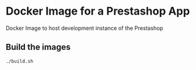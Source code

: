 # Docker Image for a Prestashop App
Docker Image to host development instance of the Prestashop

## Build the images

```bash
./build.sh
```

